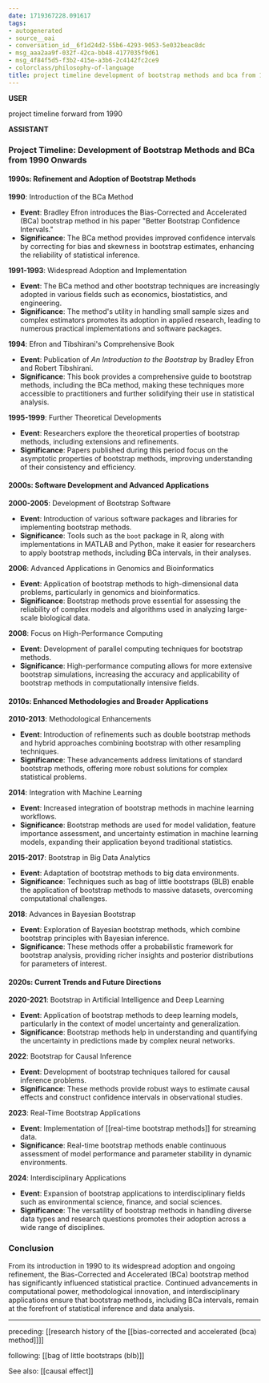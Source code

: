 ```yaml
---
date: 1719367228.091617
tags:
- autogenerated
- source__oai
- conversation_id__6f1d24d2-55b6-4293-9053-5e032beac8dc
- msg_aaa2aa9f-032f-42ca-bb48-4177035f9d61
- msg_4f84f5d5-f3b2-415e-a3b6-2c4142fc2ce9
- colorclass/philosophy-of-language
title: project timeline development of bootstrap methods and bca from 1990 onwards
---
```


**USER**

project timeline forward from 1990


**ASSISTANT**

### Project Timeline: Development of Bootstrap Methods and BCa from 1990 Onwards

#### 1990s: Refinement and Adoption of Bootstrap Methods

**1990**: Introduction of the BCa Method
- **Event**: Bradley Efron introduces the Bias-Corrected and Accelerated (BCa) bootstrap method in his paper "Better Bootstrap Confidence Intervals."
- **Significance**: The BCa method provides improved confidence intervals by correcting for bias and skewness in bootstrap estimates, enhancing the reliability of statistical inference.

**1991-1993**: Widespread Adoption and Implementation
- **Event**: The BCa method and other bootstrap techniques are increasingly adopted in various fields such as economics, biostatistics, and engineering.
- **Significance**: The method's utility in handling small sample sizes and complex estimators promotes its adoption in applied research, leading to numerous practical implementations and software packages.

**1994**: Efron and Tibshirani's Comprehensive Book
- **Event**: Publication of *An Introduction to the Bootstrap* by Bradley Efron and Robert Tibshirani.
- **Significance**: This book provides a comprehensive guide to bootstrap methods, including the BCa method, making these techniques more accessible to practitioners and further solidifying their use in statistical analysis.

**1995-1999**: Further Theoretical Developments
- **Event**: Researchers explore the theoretical properties of bootstrap methods, including extensions and refinements.
- **Significance**: Papers published during this period focus on the asymptotic properties of bootstrap methods, improving understanding of their consistency and efficiency.

#### 2000s: Software Development and Advanced Applications

**2000-2005**: Development of Bootstrap Software
- **Event**: Introduction of various software packages and libraries for implementing bootstrap methods.
- **Significance**: Tools such as the `boot` package in R, along with implementations in MATLAB and Python, make it easier for researchers to apply bootstrap methods, including BCa intervals, in their analyses.

**2006**: Advanced Applications in Genomics and Bioinformatics
- **Event**: Application of bootstrap methods to high-dimensional data problems, particularly in genomics and bioinformatics.
- **Significance**: Bootstrap methods prove essential for assessing the reliability of complex models and algorithms used in analyzing large-scale biological data.

**2008**: Focus on High-Performance Computing
- **Event**: Development of parallel computing techniques for bootstrap methods.
- **Significance**: High-performance computing allows for more extensive bootstrap simulations, increasing the accuracy and applicability of bootstrap methods in computationally intensive fields.

#### 2010s: Enhanced Methodologies and Broader Applications

**2010-2013**: Methodological Enhancements
- **Event**: Introduction of refinements such as double bootstrap methods and hybrid approaches combining bootstrap with other resampling techniques.
- **Significance**: These advancements address limitations of standard bootstrap methods, offering more robust solutions for complex statistical problems.

**2014**: Integration with Machine Learning
- **Event**: Increased integration of bootstrap methods in machine learning workflows.
- **Significance**: Bootstrap methods are used for model validation, feature importance assessment, and uncertainty estimation in machine learning models, expanding their application beyond traditional statistics.

**2015-2017**: Bootstrap in Big Data Analytics
- **Event**: Adaptation of bootstrap methods to big data environments.
- **Significance**: Techniques such as bag of little bootstraps (BLB) enable the application of bootstrap methods to massive datasets, overcoming computational challenges.

**2018**: Advances in Bayesian Bootstrap
- **Event**: Exploration of Bayesian bootstrap methods, which combine bootstrap principles with Bayesian inference.
- **Significance**: These methods offer a probabilistic framework for bootstrap analysis, providing richer insights and posterior distributions for parameters of interest.

#### 2020s: Current Trends and Future Directions

**2020-2021**: Bootstrap in Artificial Intelligence and Deep Learning
- **Event**: Application of bootstrap methods to deep learning models, particularly in the context of model uncertainty and generalization.
- **Significance**: Bootstrap methods help in understanding and quantifying the uncertainty in predictions made by complex neural networks.

**2022**: Bootstrap for Causal Inference
- **Event**: Development of bootstrap techniques tailored for causal inference problems.
- **Significance**: These methods provide robust ways to estimate causal effects and construct confidence intervals in observational studies.

**2023**: Real-Time Bootstrap Applications
- **Event**: Implementation of [[real-time bootstrap methods]] for streaming data.
- **Significance**: Real-time bootstrap methods enable continuous assessment of model performance and parameter stability in dynamic environments.

**2024**: Interdisciplinary Applications
- **Event**: Expansion of bootstrap applications to interdisciplinary fields such as environmental science, finance, and social sciences.
- **Significance**: The versatility of bootstrap methods in handling diverse data types and research questions promotes their adoption across a wide range of disciplines.

### Conclusion

From its introduction in 1990 to its widespread adoption and ongoing refinement, the Bias-Corrected and Accelerated (BCa) bootstrap method has significantly influenced statistical practice. Continued advancements in computational power, methodological innovation, and interdisciplinary applications ensure that bootstrap methods, including BCa intervals, remain at the forefront of statistical inference and data analysis.


---

preceding: [[research history of the [[bias-corrected and accelerated (bca) method]]]]  


following: [[bag of little bootstraps (blb)]]

See also: [[causal effect]]